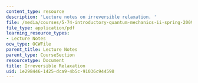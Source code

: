```yaml
---
content_type: resource
description: 'Lecture notes on irreversible relaxation. '
file: /media/courses/5-74-introductory-quantum-mechanics-ii-spring-2009/1e2984461425dca94b5c91036c944598_MIT5_74s09_lec03.pdf
file_type: application/pdf
learning_resource_types:
- Lecture Notes
ocw_type: OCWFile
parent_title: Lecture Notes
parent_type: CourseSection
resourcetype: Document
title: Irreversible Relaxation
uid: 1e298446-1425-dca9-4b5c-91036c944598
---
```

